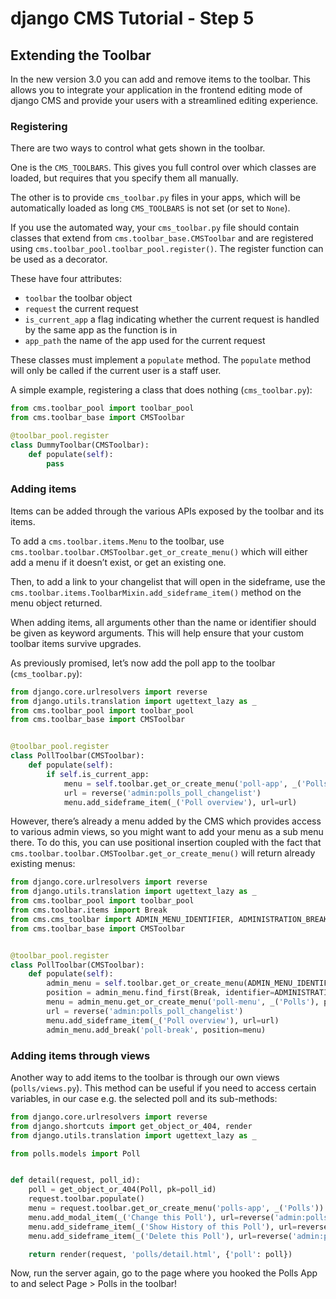 django CMS Tutorial - Step 5
============================
Extending the Toolbar
---------------------
In the new version 3.0 you can add and remove items to the toolbar. This allows you to integrate your application in the frontend editing mode of django CMS and provide your users with a streamlined editing experience.

### Registering
There are two ways to control what gets shown in the toolbar.

One is the `CMS_TOOLBARS`. This gives you full control over which classes are loaded, but requires that you specify them all manually.

The other is to provide `cms_toolbar.py` files in your apps, which will be automatically loaded as long `CMS_TOOLBARS` is not set (or set to `None`).

If you use the automated way, your `cms_toolbar.py` file should contain classes that extend from `cms.toolbar_base.CMSToolbar` and are registered using `cms.toolbar_pool.toolbar_pool.register()`. The register function can be used as a decorator.

These have four attributes:

* `toolbar` the toolbar object
* `request` the current request
* `is_current_app` a flag indicating whether the current request is handled by the same app as the function is in
* `app_path` the name of the app used for the current request

These classes must implement a `populate` method. The `populate` method will only be called if the current user is a staff user.

A simple example, registering a class that does nothing (`cms_toolbar.py`):

```python
from cms.toolbar_pool import toolbar_pool
from cms.toolbar_base import CMSToolbar

@toolbar_pool.register
class DummyToolbar(CMSToolbar):
    def populate(self):
        pass
```

### Adding items

Items can be added through the various APIs exposed by the toolbar and its items.

To add a `cms.toolbar.items.Menu` to the toolbar, use `cms.toolbar.toolbar.CMSToolbar.get_or_create_menu()` which will either add a menu if it doesn’t exist, or get an existing one.

Then, to add a link to your changelist that will open in the sideframe, use the `cms.toolbar.items.ToolbarMixin.add_sideframe_item()` method on the menu object returned.

When adding items, all arguments other than the name or identifier should be given as keyword arguments. This will help ensure that your custom toolbar items survive upgrades.

As previously promised, let’s now add the poll app to the toolbar (`cms_toolbar.py`):

```python
from django.core.urlresolvers import reverse
from django.utils.translation import ugettext_lazy as _
from cms.toolbar_pool import toolbar_pool
from cms.toolbar_base import CMSToolbar


@toolbar_pool.register
class PollToolbar(CMSToolbar):
    def populate(self):
        if self.is_current_app:
            menu = self.toolbar.get_or_create_menu('poll-app', _('Polls'))
            url = reverse('admin:polls_poll_changelist')
            menu.add_sideframe_item(_('Poll overview'), url=url)
```

However, there’s already a menu added by the CMS which provides access to various admin views, so you might want to add your menu as a sub menu there. To do this, you can use positional insertion coupled with the fact that `cms.toolbar.toolbar.CMSToolbar.get_or_create_menu()` will return already existing menus:

```python
from django.core.urlresolvers import reverse
from django.utils.translation import ugettext_lazy as _
from cms.toolbar_pool import toolbar_pool
from cms.toolbar.items import Break
from cms.cms_toolbar import ADMIN_MENU_IDENTIFIER, ADMINISTRATION_BREAK
from cms.toolbar_base import CMSToolbar


@toolbar_pool.register
class PollToolbar(CMSToolbar):
    def populate(self):
        admin_menu = self.toolbar.get_or_create_menu(ADMIN_MENU_IDENTIFIER, _('Site'))
        position = admin_menu.find_first(Break, identifier=ADMINISTRATION_BREAK)
        menu = admin_menu.get_or_create_menu('poll-menu', _('Polls'), position=position)
        url = reverse('admin:polls_poll_changelist')
        menu.add_sideframe_item(_('Poll overview'), url=url)
        admin_menu.add_break('poll-break', position=menu)
```

### Adding items through views
Another way to add items to the toolbar is through our own views (`polls/views.py`). This method can be useful if you need to access certain variables, in our case e.g. the selected poll and its sub-methods:

```python
from django.core.urlresolvers import reverse
from django.shortcuts import get_object_or_404, render
from django.utils.translation import ugettext_lazy as _

from polls.models import Poll


def detail(request, poll_id):
    poll = get_object_or_404(Poll, pk=poll_id)
    request.toolbar.populate()
    menu = request.toolbar.get_or_create_menu('polls-app', _('Polls'))
    menu.add_modal_item(_('Change this Poll'), url=reverse('admin:polls_poll_change', args=[poll_id]))
    menu.add_sideframe_item(_('Show History of this Poll'), url=reverse('admin:polls_poll_history', args=[poll_id]))
    menu.add_sideframe_item(_('Delete this Poll'), url=reverse('admin:polls_poll_delete', args=[poll_id]))

    return render(request, 'polls/detail.html', {'poll': poll})
```

Now, run the server again, go to the page where you hooked the Polls App to and select Page > Polls in the toolbar!
